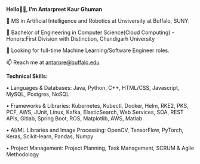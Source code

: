 **Hello👋🏽, I'm Antarpreet Kaur Ghuman**


🔭 MS in Artificial Intelligence and Robotics at Unviversity at Buffalo, SUNY.

🔭 Bachelor of Engineering in Computer Science(Cloud Computing) - Honors:First Division with Distinction, Chandigarh University

💞️ Looking for full-time Machine Learning/Software Engineer roles.

📫 Reach me at antarpre@buffalo.edu

**Technical Skills:**

• Languages & Databases: Java, Python, C++, HTML/CSS, Javascript, MySQL, Postgres, NoSQL

• Frameworks & Libraries: Kubernetes, Kubectl, Docker, Helm, RKE2, PKS, PCF, AWS, JUnit, Linux, Kafka, ElasticSearch, Web Services, SOA, REST APIs, Gitlab, Spring Boot, ROS, Matplotlib, AWS, Matlab

• AI/ML Libraries and Image Processing: OpenCV, TensorFlow, PyTorch, Keras, Scikit-learn, Pandas, Numpy 

• Project Management: Project Planning, Task Management, SCRUM & Agile Methodology


          
              
